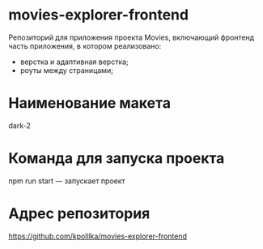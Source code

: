 # movies-explorer-frontend
Репозиторий для приложения проекта Movies, включающий фронтенд часть приложения, в котором реализовано:
- верстка и адаптивная верстка;  
- роуты между страницами;  

# Наименование макета
dark-2

# Команда для запуска проекта
npm run start — запускает проект

# Адрес репозитория
https://github.com/kpolllka/movies-explorer-frontend
